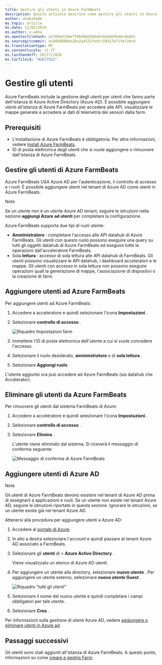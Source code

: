 ```yaml
---
title: Gestire gli utenti in Azure FarmBeats
description: Questo articolo descrive come gestire gli utenti in Azure FarmBeats.
author: uhabiba04
ms.topic: article
ms.date: 12/02/2019
ms.author: v-umha
ms.openlocfilehash: e2769e97dde7f0b99bd29da9c6eb65954bc84dd2
ms.sourcegitcommit: 4cb89d880be26a2a4531fedcc59317471fe729cd
ms.translationtype: MT
ms.contentlocale: it-IT
ms.lasthandoff: 10/27/2020
ms.locfileid: "92677552"
---
```

# <a name="manage-users"></a>Gestire gli utenti

Azure FarmBeats include la gestione degli utenti per utenti che fanno parte dell'istanza di Azure Active Directory (Azure AD). È possibile aggiungere utenti all'istanza di Azure FarmBeats per accedere alle API, visualizzare le mappe generate e accedere ai dati di telemetria dei sensori dalla farm.

## <a name="prerequisites"></a>Prerequisiti

- L'installazione di Azure FarmBeats è obbligatoria. Per altre informazioni, vedere [Install Azure FarmBeats](install-azure-farmbeats.md).
- ID di posta elettronica degli utenti che si vuole aggiungere o rimuovere dall'istanza di Azure FarmBeats.

## <a name="manage-azure-farmbeats-users"></a>Gestire gli utenti di Azure FarmBeats

Azure FarmBeats USA Azure AD per l'autenticazione, il controllo di accesso e i ruoli. È possibile aggiungere utenti nel tenant di Azure AD come utenti in Azure FarmBeats.

> [!NOTE]
> Se un utente non è un utente Azure AD tenant, seguire le istruzioni nella sezione **aggiungi Azure ad utenti** per completare la configurazione.

Azure FarmBeats supporta due tipi di ruoli utente:

 - **Amministratore** : completare l'accesso alle API datahub di Azure FarmBeats. Gli utenti con questo ruolo possono eseguire una query su tutti gli oggetti datahub di Azure FarmBeats ed eseguire tutte le operazioni dall'acceleratore FarmBeats.
 - Sola **lettura** : accesso di sola lettura alle API datahub di FarmBeats. Gli utenti possono visualizzare le API datahub, i dashboard acceleratori e le mappe. Gli utenti con accesso in sola lettura non possono eseguire operazioni quali la generazione di mappe, l'associazione di dispositivi o la creazione di farm.

## <a name="add-users-to-azure-farmbeats"></a>Aggiungere utenti ad Azure FarmBeats

Per aggiungere utenti ad Azure FarmBeats:

1. Accedere a acceleratore e quindi selezionare l'icona **Impostazioni** .
2. Selezionare **controllo di accesso** .

    ![Riquadro Impostazioni farm](./media/create-farms-in-azure-farmbeats/settings-users-1.png)

3. Immettere l'ID di posta elettronica dell'utente a cui si vuole concedere l'accesso.
4. Selezionare il ruolo desiderato, **amministratore** o di **sola lettura** .
5. Selezionare **Aggiungi ruolo** .

L'utente aggiunto ora può accedere ad Azure FarmBeats (sia datahub che Accelerator).

## <a name="delete-users-from-azure-farmbeats"></a>Eliminare gli utenti da Azure FarmBeats

Per rimuovere gli utenti dal sistema FarmBeats di Azure:

1. Accedere a acceleratore e quindi selezionare l'icona **Impostazioni** .
2. Selezionare **controllo di accesso** .
3. Selezionare **Elimina** .

   L'utente viene eliminato dal sistema. Si riceverà il messaggio di conferma seguente:

   ![Messaggio di conferma di Azure FarmBeats](./media/create-farms-in-azure-farmbeats/manage-users-2.png)

## <a name="add-azure-ad-users"></a>Aggiungere utenti di Azure AD

> [!NOTE]
> Gli utenti di Azure FarmBeats devono esistere nel tenant di Azure AD prima di assegnarli a applicazioni e ruoli. Se un utente non esiste nel tenant Azure AD, seguire le istruzioni riportate in questa sezione. Ignorare le istruzioni, se un utente esiste già nel tenant Azure AD.

Attenersi alla procedura per aggiungere utenti a Azure AD:

1. Accedere al [portale di Azure](https://portal.azure.com/).
2. In alto a destra selezionare l'account e quindi passare al tenant Azure AD associato a FarmBeats.
3. Selezionare gli **utenti** di  > **Azure Active Directory** .

    Viene visualizzato un elenco di Azure AD utenti.

4. Per aggiungere un utente alla directory, selezionare **nuovo utente** . Per aggiungere un utente esterno, selezionare **nuovo utente Guest** .

    ![Riquadro "tutti gli utenti"](./media/create-farms-in-azure-farmbeats/manage-users-3.png)

5. Selezionare il nome del nuovo utente e quindi completare i campi obbligatori per tale utente.
6. Selezionare **Crea** .

Per informazioni sulla gestione di utenti Azure AD, vedere [aggiungere o eliminare utenti in Azure ad](../../active-directory/fundamentals/add-users-azure-active-directory.md).

## <a name="next-steps"></a>Passaggi successivi

Gli utenti sono stati aggiunti all'istanza di Azure FarmBeats. A questo punto, informazioni su come [creare e gestire Farm](manage-farms-in-azure-farmbeats.md#create-farms).